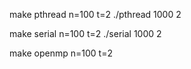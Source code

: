 make pthread n=100 t=2
./pthread 1000 2

make serial n=100 t=2
./serial 1000 2  

make openmp n=100 t=2
